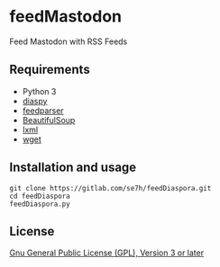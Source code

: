 # feedMastodon

Feed Mastodon with RSS Feeds

## Requirements

* Python 3
* [diaspy](https://github.com/marekjm/diaspy)
* [feedparser](https://github.com/kurtmckee/feedparser)
* [BeautifulSoup](https://www.crummy.com/software/BeautifulSoup/)
* [lxml](http://lxml.de/)
* [wget](https://bitbucket.org/techtonik/python-wget/src)

## Installation and usage

```
git clone https://gitlab.com/se7h/feedDiaspora.git
cd feedDiaspora
feedDiaspora.py
```

## License

[Gnu General Public License (GPL), Version 3 or later](https://www.gnu.org/licenses/gpl-3.0.html#SEC1)

